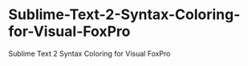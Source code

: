 Sublime-Text-2-Syntax-Coloring-for-Visual-FoxPro
================================================

Sublime Text 2 Syntax Coloring for Visual FoxPro